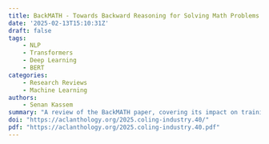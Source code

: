 ```yaml
---
title: BackMATH - Towards Backward Reasoning for Solving Math Problems Step by Step
date: '2025-02-13T15:10:31Z'
draft: false
tags:
    - NLP
    - Transformers
    - Deep Learning
    - BERT
categories:
    - Research Reviews
    - Machine Learning
authors:
    - Senan Kassem
summary: "A review of the BackMATH paper, covering its impact on training models for reasoning, key insights, and future directions."
doi: "https://aclanthology.org/2025.coling-industry.40/"
pdf: "https://aclanthology.org/2025.coling-industry.40.pdf"
---
```

